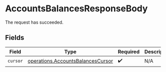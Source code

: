 # AccountsBalancesResponseBody

The request has succeeded.


## Fields

| Field                                                                                  | Type                                                                                   | Required                                                                               | Description                                                                            |
| -------------------------------------------------------------------------------------- | -------------------------------------------------------------------------------------- | -------------------------------------------------------------------------------------- | -------------------------------------------------------------------------------------- |
| `cursor`                                                                               | [operations.AccountsBalancesCursor](../../models/operations/accountsbalancescursor.md) | :heavy_check_mark:                                                                     | N/A                                                                                    |